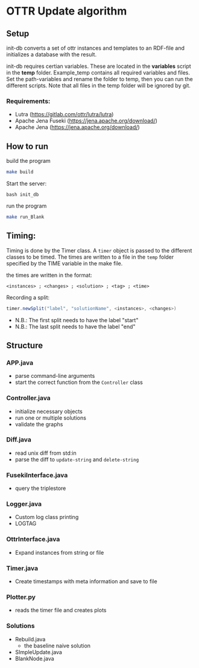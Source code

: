 # OTTR Update algorithm

## Setup
init-db converts a set of ottr instances and templates to an RDF-file and initializes a database with the result. 

init-db requires certian variables. These are located in the **variables** script in the **temp** folder. 
Example_temp contains all required variables and files. Set the path-variables and rename the folder to temp, then you can run the different scripts.
Note that all files in the temp folder will be ignored by git. 

### Requirements:
* Lutra (https://gitlab.com/ottr/lutra/lutra)
* Apache Jena Fuseki (https://jena.apache.org/download/)
* Apache Jena (https://jena.apache.org/download/)

## How to run

build the program
```bash
make build
```

Start the server:
```
bash init_db
```

run the program
```bash
make run_Blank
```

## Timing:
Timing is done by the Timer class. A `timer` object is passed to the different classes to be timed. The times are written to a file in the `temp` folder specified by the TIME variable in the make file.

the times are written in the format:
```
<instances> ; <changes> ; <solution> ; <tag> ; <time>
```

Recording a split:
```java
timer.newSplit("label", "solutionName", <instances>, <changes>)
```

- N.B.: The first split needs to have the label "start" 
- N.B.: The last  split needs to have the label "end" 


## Structure
### APP.java
  - parse command-line arguments
  - start the correct function from the `Controller` class
### Controller.java
  - initialize necessary objects 
  - run one or multiple solutions
  - validate the graphs
### Diff.java
  - read unix diff from std:in
  - parse the diff to `update-string` and `delete-string`
### FusekiInterface.java
  - query the triplestore
### Logger.java
  - Custom log class printing
  - LOGTAG
### OttrInterface.java
  - Expand instances from string or file
### Timer.java
  - Create timestamps with meta information and save to file
###  Plotter.py
   -  reads the timer file and creates plots
### Solutions
  - Rebuild.java
    - the baseline naive solution
  - SImpleUpdate.java
  - BlankNode.java